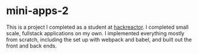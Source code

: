 # mini-apps-2
This is a project I completed as a student at [hackreactor](http://hackreactor.com). I completed small scale, fullstack applications on my own. I implemented everything mostly from scratch, including the set up with webpack and babel, and built out the front and back ends.
